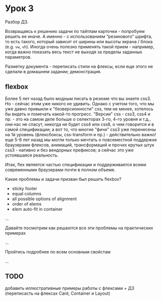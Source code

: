 # Урок 3

Разбор ДЗ.

Возвращаясь к решению задачи по тайтлам карточки - попробуем решить ее иначе. А именно - с использованием “резинового” шрифта, то есть такого, который зависит от ширины или высоты экрана / блока (e.g. `vw`, `vh`). Иногда очень полезно применять такой прием - например, когда важно показать весь текст не выходя за пределы заданных параметров.

Разметку документа - переписать стили на флексы, если еще этого не сделали в домашнем задании; демонстрация.

## flexbox

Более 5 лет назад было модным писать в резюме что вы знаете css3. Но - сейчас этим уже никого не удивить. Однако с учетом того, что мы уже давно привыкли к "безверсионности" css, тем не менее, хотелось бы видеть и помечать какой-то прогресс. "Версии" css - css3, css4 и пр. - это на самом деле больше о селекторах 3-го, 4-го уровня и т.д., они нас не спасут, никогда не будет css4 или css8, о чем говорится и в самой спецификации;
а вот то, что многие "фичи" css3 уже перенесены на 1й уровень (флексбоксы, css-transform и пр.) - действительно важно! еще 5-6 лет назад мы могли только мечтать о повсеместной поддержке браузерами флексов, анимаций, трансформаций и прочих крутых штук css3 - нативно и без вендорных префиксов; а сейчас это уже устоявшаяся реальность.

Итак, flex является частью спецификации и поддерживается всеми современными браузерами почти в полном объеме.

Какие проблемы и задачи призван был решать flexbox?

- sticky footer
- equal columns
- all possible options of alignment
- order of elems
- elem auto-fit in container

...

Давайте посмотрим как решаются все эти проблемы на практических примерах

...

Пройтись подробнее по всем основным свойстам

...

## TODO

добавить иллюстративные примеры работы с флексами + ДЗ (переписасть на флексах Card, Container и Layout)
